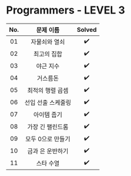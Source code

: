 # Programmers - LEVEL 3


|          No.          |        문제 이름         |        Solved         |
| :-----: | :-----: | :-----: |
| 01 | 자물쇠와 열쇠 | ✔️ |
| 02 | 최고의 집합 | ✔️ |
| 03 | 야근 지수 | ✔️ |
| 04 | 거스름돈 | ✔️ |
| 05 | 최적의 행렬 곱셈 | ✔️ |
| 06 | 선입 선출 스케줄링 | ✔️ |
| 07 | 아이템 줍기 | ✔️ |
| 08 | 가장 긴 팰린드롬 | ✔️ |
| 09 | 모두 0으로 만들기 | ✔️ |
| 10 | 금과 은 운반하기 | ✔️ |
| 11 | 스타 수열 | ✔️ |

